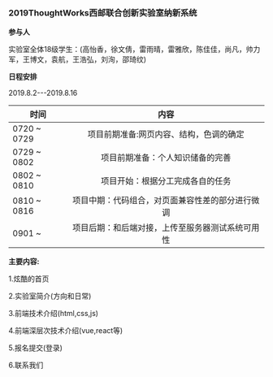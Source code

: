 ### 2019ThoughtWorks西邮联合创新实验室纳新系统
**参与人**

实验室全体18级学生：(高怡香，徐文倩，雷雨晴，雷雅欣，陈佳佳，尚凡，帅力军，王博文，袁航，王浩弘，刘洵，邵琦纹)

**日程安排**

2019.8.2---2019.8.16

| 时间       | 内容 |
| --------   | :-----:   |
| 0720 ~ 0729        | 项目前期准备:网页内容、结构，色调的确定|
| 0729 ~ 0802        | 项目前期准备：个人知识储备的完善|
| 0802 ~ 0810        | 项目开始：根据分工完成各自的任务| 
| 0810 ~ 0816        | 项目中期：代码组合，对页面兼容性差的部分进行微调|
| 0901 ~ | 项目后期：和后端对接，上传至服务器测试系统可用性|

**主要内容:**

1.炫酷的首页

2.实验室简介(方向和日常)

3.前端技术介绍(html,css,js)

4.前端深层次技术介绍(vue,react等)

5.报名提交(登录)

6.联系我们

